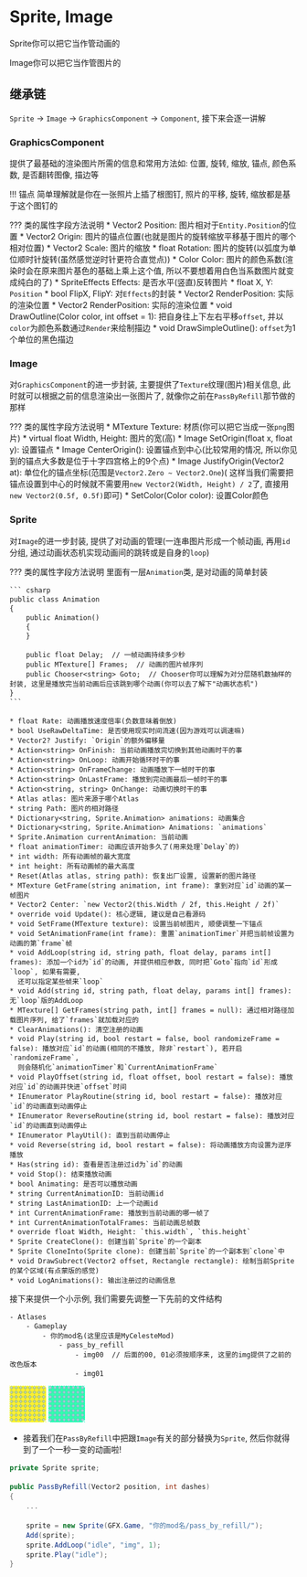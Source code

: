 # Sprite, Image

 Sprite你可以把它当作管动画的

 Image你可以把它当作管图片的

## 继承链
 
`Sprite` -> `Image` -> `GraphicsComponent` -> `Component`, 接下来会逐一讲解

### GraphicsComponent

提供了最基础的渲染图片所需的信息和常用方法如: 位置, 旋转, 缩放, 锚点, 颜色系数, 是否翻转图像, 描边等

!!! 锚点
    简单理解就是你在一张照片上插了根图钉, 照片的平移, 旋转, 缩放都是基于这个图钉的
  
??? 类的属性字段方法说明
    * Vector2 Position: 图片相对于`Entity.Position`的位置
    * Vector2 Origin: 图片的锚点位置(也就是图片的旋转缩放平移基于图片的哪个相对位置)
    * Vector2 Scale: 图片的缩放
    * float Rotation: 图片的旋转(以弧度为单位顺时针旋转(虽然感觉逆时针更符合直觉点))
    * Color Color: 图片的颜色系数(渲染时会在原来图片基色的基础上乘上这个值, 所以不要想着用白色当系数图片就变成纯白的了)
    * SpriteEffects Effects: 是否水平(竖直)反转图片
    * float X, Y: `Position`
    * bool FlipX, FlipY: 对`Effects`的封装
    * Vector2 RenderPosition: 实际的渲染位置
    * Vector2 RenderPosition: 实际的渲染位置
    * void DrawOutline(Color color, int offset = 1): 把自身往上下左右平移`offset`, 并以`color`为颜色系数通过`Render`来绘制描边
    * void DrawSimpleOutline(): `offset`为1个单位的黑色描边

### Image

对`GraphicsComponent`的进一步封装, 主要提供了`Texture`纹理(图片)相关信息, 此时就可以根据之前的信息渲染出一张图片了, 就像你之前在`PassByRefill`那节做的那样 

??? 类的属性字段方法说明
    * MTexture Texture: 材质(你可以把它当成一张`png`图片)
    * virtual float Width, Height: 图片的宽(高)
    * Image SetOrigin(float x, float y): 设置锚点
    * Image CenterOrigin(): 设置锚点到中心(比较常用的情况, 所以你见到的锚点大多数是位于十字四宫格上的9个点)
    * Image JustifyOrigin(Vector2 at): 单位化的锚点坐标(范围是`Vector2.Zero ~ Vector2.One`)(
      这样当我们需要把锚点设置到中心的时候就不需要用`new Vector2(Width, Height) / 2`了, 直接用`new Vector2(0.5f, 0.5f)`即可)
    * SetColor(Color color): 设置Color颜色

### Sprite

对`Image`的进一步封装, 提供了对动画的管理(一连串图片形成一个帧动画, 再用`id`分组, 通过动画状态机实现动画间的跳转或是自身的`loop`)

??? 类的属性字段方法说明
    里面有一层`Animation`类, 是对动画的简单封装
    
    ``` csharp
    public class Animation
    {
        public Animation()
        {
        }
    
        public float Delay;  // 一帧动画持续多少秒
        public MTexture[] Frames;  // 动画的图片帧序列
        public Chooser<string> Goto;  // Chooser你可以理解为对分层随机数抽样的封装, 这里是播放完当前动画后应该跳到哪个动画(你可以去了解下"动画状态机") 
    }
    ```
  
    * float Rate: 动画播放速度倍率(负数意味着倒放)
    * bool UseRawDeltaTime: 是否使用现实时间流速(因为游戏可以调速嘛)
    * Vector2? Justify: `Origin`的额外偏移量
    * Action<string> OnFinish: 当前动画播放完切换到其他动画时干的事
    * Action<string> OnLoop: 动画开始循环时干的事
    * Action<string> OnFrameChange: 动画播放下一帧时干的事
    * Action<string> OnLastFrame: 播放到完动画最后一帧时干的事
    * Action<string, string> OnChange: 动画切换时干的事
    * Atlas atlas: 图片来源于哪个Atlas
    * string Path: 图片的相对路径
    * Dictionary<string, Sprite.Animation> animations: 动画集合
    * Dictionary<string, Sprite.Animation> Animations: `animations`
    * Sprite.Animation currentAnimation: 当前动画
    * float animationTimer: 动画应该开始多久了(用来处理`Delay`的)
    * int width: 所有动画帧的最大宽度
    * int height: 所有动画帧的最大高度
    * Reset(Atlas atlas, string path): 恢复出厂设置, 设置新的图片路径
    * MTexture GetFrame(string animation, int frame): 拿到对应`id`动画的某一帧图片
    * Vector2 Center: `new Vector2(this.Width / 2f, this.Height / 2f)`
    * override void Update(): 核心逻辑, 建议是自己看源码
    * void SetFrame(MTexture texture): 设置当前帧图片, 顺便调整一下锚点
    * void SetAnimationFrame(int frame): 重置`animationTimer`并把当前帧设置为动画的第`frame`帧
    * void AddLoop(string id, string path, float delay, params int[] frames): 添加一个id为`id`的动画, 并提供相应参数, 同时把`Goto`指向`id`形成`loop`, 如果有需要,
      还可以指定某些帧来`loop`
    * void Add(string id, string path, float delay, params int[] frames): 无`loop`版的AddLoop
    * MTexture[] GetFrames(string path, int[] frames = null): 通过相对路径加载图片序列, 给了`frames`就加载对应的
    * ClearAnimations(): 清空注册的动画
    * void Play(string id, bool restart = false, bool randomizeFrame = false): 播放对应`id`的动画(相同的不播放, 除非`restart`), 若开启`randomizeFrame`,
      则会随机化`animationTimer`和`CurrentAnimationFrame`
    * void PlayOffset(string id, float offset, bool restart = false): 播放对应`id`的动画并快进`offset`时间
    * IEnumerator PlayRoutine(string id, bool restart = false): 播放对应`id`的动画直到动画停止
    * IEnumerator ReverseRoutine(string id, bool restart = false): 播放对应`id`的动画直到动画停止
    * IEnumerator PlayUtil(): 直到当前动画停止
    * void Reverse(string id, bool restart = false): 将动画播放方向设置为逆序播放
    * Has(string id): 查看是否注册过id为`id`的动画
    * void Stop(): 结束播放动画
    * bool Animating: 是否可以播放动画
    * string CurrentAnimationID: 当前动画id
    * string LastAnimationID: 上一个动画id
    * int CurrentAnimationFrame: 播放到当前动画的哪一帧了
    * int CurrentAnimationTotalFrames: 当前动画总帧数
    * override float Width, Height: `this.width`, `this.height`
    * Sprite CreateClone(): 创建当前`Sprite`的一个副本
    * Sprite CloneInto(Sprite clone): 创建当前`Sprite`的一个副本到`clone`中
    * void DrawSubrect(Vector2 offset, Rectangle rectangle): 绘制当前Sprite的某个区域(有点蒙版的感觉)
    * void LogAnimations(): 输出注册过的动画信息


接下来提供一个小示例, 我们需要先调整一下先前的文件结构

```
- Atlases
    - Gameplay
        - 你的mod名(这里应该是MyCelesteMod)
            - pass_by_refill
                - img00  // 后面的00, 01必须按顺序来, 这里的img提供了之前的改色版本
                - img01
```

![img00](imgs/img00.png "img00")
![img01](imgs/img01.png "img01")

* 接着我们在`PassByRefill`中把跟`Image`有关的部分替换为`Sprite`, 然后你就得到了一个一秒一变的动画啦!

```csharp
private Sprite sprite;

public PassByRefill(Vector2 position, int dashes)
{
    ...

    sprite = new Sprite(GFX.Game, "你的mod名/pass_by_refill/");
    Add(sprite);
    sprite.AddLoop("idle", "img", 1);
    sprite.Play("idle");
}
```
